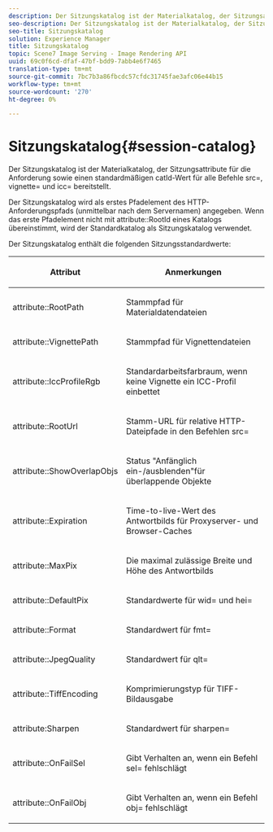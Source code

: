 ```yaml
---
description: Der Sitzungskatalog ist der Materialkatalog, der Sitzungsattribute für die Anforderung sowie einen standardmäßigen catId-Wert für alle Befehle src=, vignette= und icc= bereitstellt.
seo-description: Der Sitzungskatalog ist der Materialkatalog, der Sitzungsattribute für die Anforderung sowie einen standardmäßigen catId-Wert für alle Befehle src=, vignette= und icc= bereitstellt.
seo-title: Sitzungskatalog
solution: Experience Manager
title: Sitzungskatalog
topic: Scene7 Image Serving - Image Rendering API
uuid: 69c0f6cd-dfaf-47bf-bdd9-7abb4e6f7465
translation-type: tm+mt
source-git-commit: 7bc7b3a86fbcdc57cfdc31745fae3afc06e44b15
workflow-type: tm+mt
source-wordcount: '270'
ht-degree: 0%

---
```



# Sitzungskatalog{#session-catalog}

Der Sitzungskatalog ist der Materialkatalog, der Sitzungsattribute für die Anforderung sowie einen standardmäßigen catId-Wert für alle Befehle src=, vignette= und icc= bereitstellt.

Der Sitzungskatalog wird als erstes Pfadelement des HTTP-Anforderungspfads (unmittelbar nach dem Servernamen) angegeben. Wenn das erste Pfadelement nicht mit attribute::RootId eines Katalogs übereinstimmt, wird der Standardkatalog als Sitzungskatalog verwendet.

Der Sitzungskatalog enthält die folgenden Sitzungsstandardwerte:

<table id="table_DB5E0DD8E9B440A4964A1326433597C8"> 
 <thead> 
  <tr> 
   <th class="entry"> <p>Attribut </p> </th> 
   <th class="entry"> <p>Anmerkungen </p> </th> 
  </tr> 
 </thead>
 <tbody> 
  <tr> 
   <td> <p> <span class="codeph"> attribute::RootPath</span> </p> </td> 
   <td> <p> Stammpfad für Materialdatendateien </p> </td> 
  </tr> 
  <tr> 
   <td> <p> <span class="codeph"> attribute::VignettePath</span> </p> </td> 
   <td> <p> Stammpfad für Vignettendateien </p> </td> 
  </tr> 
  <tr> 
   <td> <p> <span class="codeph"> attribute::IccProfileRgb</span> </p> </td> 
   <td> <p> Standardarbeitsfarbraum, wenn keine Vignette ein ICC-Profil einbettet </p> </td> 
  </tr> 
  <tr> 
   <td> <p> <span class="codeph"> attribute::RootUrl</span> </p> </td> 
   <td> <p> Stamm-URL für relative HTTP-Dateipfade in den Befehlen <span class="codeph"> src=</span> </p> </td> 
  </tr> 
  <tr> 
   <td> <p> <span class="codeph"> attribute::ShowOverlapObjs</span> </p> </td> 
   <td> <p> Status "Anfänglich ein-/ausblenden"für überlappende Objekte </p> </td> 
  </tr> 
  <tr> 
   <td> <p> <span class="codeph"> attribute::Expiration</span> </p> </td> 
   <td> <p> Time-to-live-Wert des Antwortbilds für Proxyserver- und Browser-Caches </p> </td> 
  </tr> 
  <tr> 
   <td> <p> <span class="codeph"> attribute::MaxPix</span> </p> </td> 
   <td> <p> Die maximal zulässige Breite und Höhe des Antwortbilds </p> </td> 
  </tr> 
  <tr> 
   <td> <p> <span class="codeph"> attribute::DefaultPix</span> </p> </td> 
   <td> <p> Standardwerte für <span class="codeph"> wid=</span> und <span class="codeph"> hei=</span> </p> </td> 
  </tr> 
  <tr> 
   <td> <p> <span class="codeph"> attribute::Format</span> </p> </td> 
   <td> <p> Standardwert für <span class="codeph"> fmt=</span> </p> </td> 
  </tr> 
  <tr> 
   <td> <p> <span class="codeph"> attribute::JpegQuality</span> </p> </td> 
   <td> <p> Standardwert für <span class="codeph"> qlt=</span> </p> </td> 
  </tr> 
  <tr> 
   <td> <p> <span class="codeph"> attribute::TiffEncoding</span> </p> </td> 
   <td> <p> Komprimierungstyp für TIFF-Bildausgabe </p> </td> 
  </tr> 
  <tr> 
   <td> <p> <span class="codeph"> attribute:Sharpen</span> </p> </td> 
   <td> <p> Standardwert für <span class="codeph"> sharpen=</span> </p> </td> 
  </tr> 
  <tr> 
   <td> <p> <span class="codeph"> attribute::OnFailSel</span> </p> </td> 
   <td> <p> Gibt Verhalten an, wenn ein Befehl <span class="codeph"> sel=</span> fehlschlägt </p> </td> 
  </tr> 
  <tr> 
   <td> <p> <span class="codeph"> attribute::OnFailObj</span> </p> </td> 
   <td> <p> Gibt Verhalten an, wenn ein Befehl <span class="codeph"> obj=</span> fehlschlägt </p> </td> 
  </tr> 
 </tbody> 
</table>


